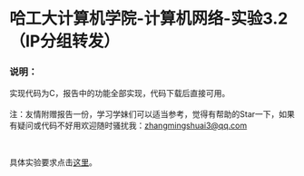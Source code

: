 # 哈工大计算机学院-计算机网络-实验3.2（IP分组转发）

### 说明：

实现代码为C，报告中的功能全部实现，代码下载后直接可用。<br><br>
注：友情附赠报告一份，学习学妹们可以适当参考，觉得有帮助的Star一下，如果有疑问或代码不好用欢迎随时骚扰我：zhangmingshuai3@qq.com

<br>

具体实验要求点击[这里](https://github.com/Remainin/HTTP-Proxy-Server/blob/master/%E3%80%8A%E8%AE%A1%E7%AE%97%E6%9C%BA%E7%BD%91%E7%BB%9C%E3%80%8B%E5%AE%9E%E9%AA%8C%E6%8C%87%E5%AF%BC%E4%B9%A6(2016).pdf)。
